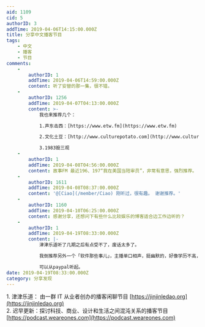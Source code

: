 ```yaml
---
aid: 1109
cid: 5
authorID: 3
addTime: 2019-04-06T14:15:00.000Z
title: 分享中文播客节目
tags:
    - 中文
    - 播客
    - 节目
comments:
    -
        authorID: 1
        addTime: 2019-04-06T14:59:00.000Z
        content: 听了安替的那一集，很不错。
    -
        authorID: 1256
        addTime: 2019-04-07T04:13:00.000Z
        content: >-
            我也来推荐几个：  

            1.声东击西：[https://www.etw.fm](https://www.etw.fm)  

            2.文化土豆：[http://www.culturepotato.com](http://www.culturepotato.com)  

            3.1983毁三观
    -
        authorID: 1
        addTime: 2019-04-08T04:56:00.000Z
        content: 故事FM 最近196、197“我在美国当陪审员”，非常有意思，强烈推荐。
    -
        authorID: 1611
        addTime: 2019-04-08T08:37:00.000Z
        content: '@[Ciao](/member/Ciao) 刚听过，很有趣。 谢谢推荐。'
    -
        authorID: 1160
        addTime: 2019-04-10T06:25:00.000Z
        content: 感谢分享，还想问下有些什么比较娱乐的博客适合边工作边听的？
    -
        authorID: 1
        addTime: 2019-04-19T08:33:00.000Z
        content: |-
            津津乐道听了几期之后有点受不了，废话太多了。

            我倒推荐另外一个「软件那些事儿」，主播单口相声，挺幽默的，好像学历不高，但自学能力很强，是个老牌程序员。

            可以从paypal听起。
date: 2019-04-19T08:33:00.000Z
category: 分享发现
---
```


1\. 津津乐道： 由一群 IT 从业者创办的播客闲聊节目 [https://jinjinledao.org](https://jinjinledao.org)  
2\. 迟早更新：探讨科技、商业、设计和生活之间混沌关系的播客节目 [https://podcast.weareones.com](https://podcast.weareones.com)
